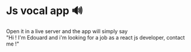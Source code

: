 <h1> Js vocal app 🔊 </h1>
Open it in a live server and the app will simply say  <br> "Hi ! I'm Edouard and i'm looking for a job as a react js developer, contact me !"
